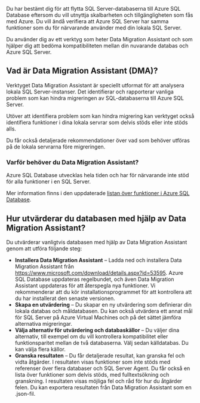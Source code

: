 Du har bestämt dig för att flytta SQL Server-databaserna till Azure SQL Database eftersom du vill utnyttja skalbarheten och tillgängligheten som fås med Azure. Du vill ändå verifiera att Azure SQL Server har samma funktioner som du för närvarande använder med din lokala SQL Server.

Du använder dig av ett verktyg som heter Data Migration Assistant och som hjälper dig att bedöma kompatibiliteten mellan din nuvarande databas och Azure SQL Server.

## <a name="what-is-the-data-migration-assistant-dma"></a>Vad är Data Migration Assistant (DMA)?

Verktyget Data Migration Assistant är speciellt utformat för att analysera lokala SQL Server-instanser. Det identifierar och rapporterar vanliga problem som kan hindra migreringen av SQL-databaserna till Azure SQL Server.

Utöver att identifiera problem som kan hindra migrering kan verktyget också identifiera funktioner i dina lokala servrar som delvis stöds eller inte stöds alls.

Du får också detaljerade rekommendationer över vad som behöver utföras på de lokala servrarna före migreringen.

### <a name="why-do-you-need-data-migration-assistant"></a>Varför behöver du Data Migration Assistant?

Azure SQL Database utvecklas hela tiden och har för närvarande inte stöd för alla funktioner i en SQL Server.

Mer information finns i den uppdaterade [listan över funktioner i Azure SQL Database](https://docs.microsoft.com/azure/sql-database/sql-database-features).

## <a name="how-to-assess-your-database-using-data-migration-assistant"></a>Hur utvärderar du databasen med hjälp av Data Migration Assistant?

Du utvärderar vanligtvis databasen med hjälp av Data Migration Assistant genom att utföra följande steg:

- **Installera Data Migration Assistant** – Ladda ned och installera Data Migration Assistant från https://www.microsoft.com/download/details.aspx?id=53595. Azure SQL Database uppdateras regelbundet, och även Data Migration Assistant uppdateras för att återspegla nya funktioner. Vi rekommenderar att du kör installationsprogrammet för att kontrollera att du har installerat den senaste versionen.
- **Skapa en utvärdering** – Du skapar en ny utvärdering som definierar din lokala databas och måldatabasen. Du kan också utvärdera ett annat mål för SQL Server på Azure Virtual Machines och på det sättet jämföra alternativa migreringar.
- **Välja alternativ för utvärdering och databaskällor** – Du väljer dina alternativ, till exempel om du vill kontrollera kompatibilitet eller funktionsparitet mellan de två databaserna. Välj sedan källdatabas. Du kan välja flera källor.
- **Granska resultaten** – Du får detaljerade resultat, kan granska fel och vidta åtgärder. I resultaten visas funktioner som inte stöds med referenser över flera databaser och SQL Server Agent. Du får också en lista över funktioner som delvis stöds, med fulltextsökning och granskning. I resultaten visas möjliga fel och råd för hur du åtgärder felen. Du kan exportera resultaten från Data Migration Assistant som en .json-fil.
